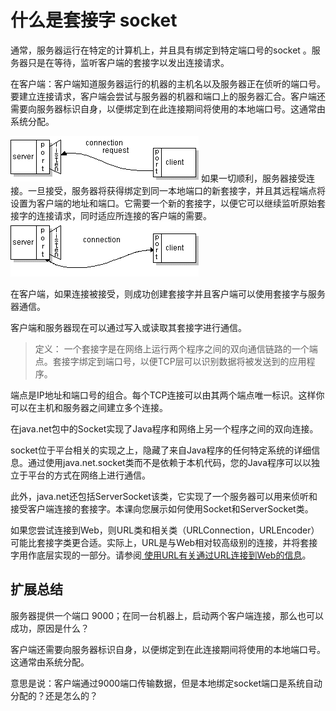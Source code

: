 # 什么是套接字 socket 
通常，服务器运行在特定的计算机上，并且具有绑定到特定端口号的socket 。服务器只是在等待，监听客户端的套接字以发出连接请求。

在客户端：客户端知道服务器运行的机器的主机名以及服务器正在侦听的端口号。要建立连接请求，客户端会尝试与服务器的机器和端口上的服务器汇合。客户端还需要向服务器标识自身，以便绑定到在此连接期间将使用的本地端口号。这通常由系统分配。

![](/assets/networking/5connect.gif)
如果一切顺利，服务器接受连接。一旦接受，服务器将获得绑定到同一本地端口的新套接字，并且其远程端点将设置为客户端的地址和端口。它需要一个新的套接字，以便它可以继续监听原始套接字的连接请求，同时适应所连接的客户端的需要。
![](/assets/networking/6connect.gif)

在客户端，如果连接被接受，则成功创建套接字并且客户端可以使用套接字与服务器通信。

客户端和服务器现在可以通过写入或读取其套接字进行通信。


> 定义： 
一个套接字是在网络上运行两个程序之间的双向通信链路的一个端点。套接字绑定到端口号，以便TCP层可以识别数据将被发送到的应用程序。

端点是IP地址和端口号的组合。每个TCP连接可以由其两个端点唯一标识。这样你可以在主机和服务器之间建立多个连接。

在java.net包中的Socket实现了Java程序和网络上另一个程序之间的双向连接。

socket位于平台相关的实现之上，隐藏了来自Java程序的任何特定系统的详细信息。通过使用java.net.socket类而不是依赖于本机代码，您的Java程序可以以独立于平台的方式在网络上进行通信。

此外，java.net还包括ServerSocket该类，它实现了一个服务器可以用来侦听和接受客户端连接的套接字。本课向您展示如何使用Socket和ServerSocket类。


如果您尝试连接到Web，则URL类和相关类（URLConnection，URLEncoder）可能比套接字类更合适。实际上，URL是与Web相对较高级别的连接，并将套接字用作底层实现的一部分。请参阅[ 使用URL有关通过URL连接到Web的信息](/content/networking/urls/index.md)。

## 扩展总结

服务器提供一个端口 9000；在同一台机器上，启动两个客户端连接，那么也可以成功，原因是什么？

客户端还需要向服务器标识自身，以便绑定到在此连接期间将使用的本地端口号。这通常由系统分配。

意思是说：客户端通过9000端口传输数据，但是本地绑定socket端口是系统自动分配的？还是怎么的？
